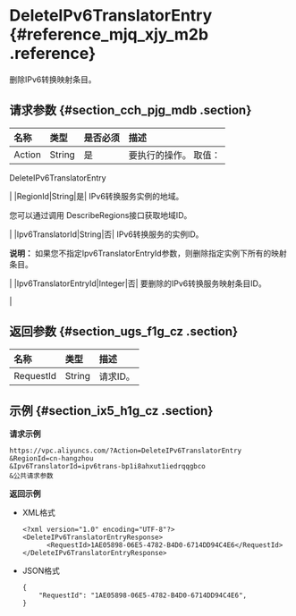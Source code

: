 # DeleteIPv6TranslatorEntry {#reference_mjq_xjy_m2b .reference}

删除IPv6转换映射条目。

## 请求参数 {#section_cch_pjg_mdb .section}

|名称|类型|是否必须|描述|
|:-|:-|:---|:-|
|Action|String|是| 要执行的操作。 取值：

 DeleteIPv6TranslatorEntry

 |
|RegionId|String|是| IPv6转换服务实例的地域。

 您可以通过调用 DescribeRegions接口获取地域ID。

 |
|Ipv6TranslatorId|String|否| IPv6转换服务的实例ID。

**说明：** 如果您不指定Ipv6TranslatorEntryId参数，则删除指定实例下所有的映射条目。

 |
|Ipv6TranslatorEntryId|Integer|否| 要删除的IPv6转换服务映射条目ID。

 |

## 返回参数 {#section_ugs_f1g_cz .section}

|名称|类型|描述|
|:-|:-|:-|
|RequestId|String|请求ID。|

## 示例 {#section_ix5_h1g_cz .section}

**请求示例**

``` {#createVPCpub}
https://vpc.aliyuncs.com/?Action=DeleteIPv6TranslatorEntry 
&RegionId=cn-hangzhou
&Ipv6TranslatorId=ipv6trans-bp1i8ahxut1iedrqqgbco
&公共请求参数
```

**返回示例**

-   XML格式

    ```
    <?xml version="1.0" encoding="UTF-8"?>
    <DeleteIPv6TranslatorEntryResponse>
          <RequestId>1AE05898-06E5-4782-B4D0-6714DD94C4E6</RequestId>
    </DeleteIPv6TranslatorEntryResponse>
    ```

-   JSON格式

    ```
    {
        "RequestId": "1AE05898-06E5-4782-B4D0-6714DD94C4E6", 
    }
    ```


